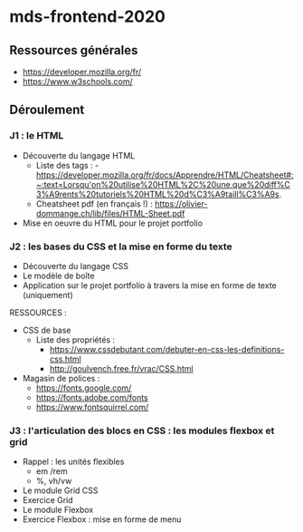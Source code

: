 # mds-frontend-2020

## Ressources générales
- https://developer.mozilla.org/fr/ 
- https://www.w3schools.com/

## Déroulement

### J1 : le HTML
- Découverte du langage HTML 
  - Liste des tags : - https://developer.mozilla.org/fr/docs/Apprendre/HTML/Cheatsheet#:~:text=Lorsqu'on%20utilise%20HTML%2C%20une,que%20diff%C3%A9rents%20tutoriels%20HTML%20d%C3%A9taill%C3%A9s.
  - Cheatsheet pdf (en français !) : https://olivier-dommange.ch/lib/files/HTML-Sheet.pdf
- Mise en oeuvre du HTML pour le projet portfolio

### J2 : les bases du CSS et la mise en forme du texte
- Découverte du langage CSS
- Le modèle de boîte
- Application sur le projet portfolio à travers la mise en forme de texte (uniquement)

RESSOURCES : 
- CSS de base
  - Liste des propriétés : 
    - https://www.cssdebutant.com/debuter-en-css-les-definitions-css.html
    - http://goulvench.free.fr/vrac/CSS.html
 - Magasin de polices :
   - https://fonts.google.com/
   - https://fonts.adobe.com/fonts
   - https://www.fontsquirrel.com/


### J3 : l'articulation des blocs en CSS : les modules flexbox et grid
- Rappel : les unités flexibles
  - em /rem
  - %, vh/vw
- Le module Grid CSS
- Exercice Grid 
- Le module Flexbox
- Exercice Flexbox : mise en forme de menu

